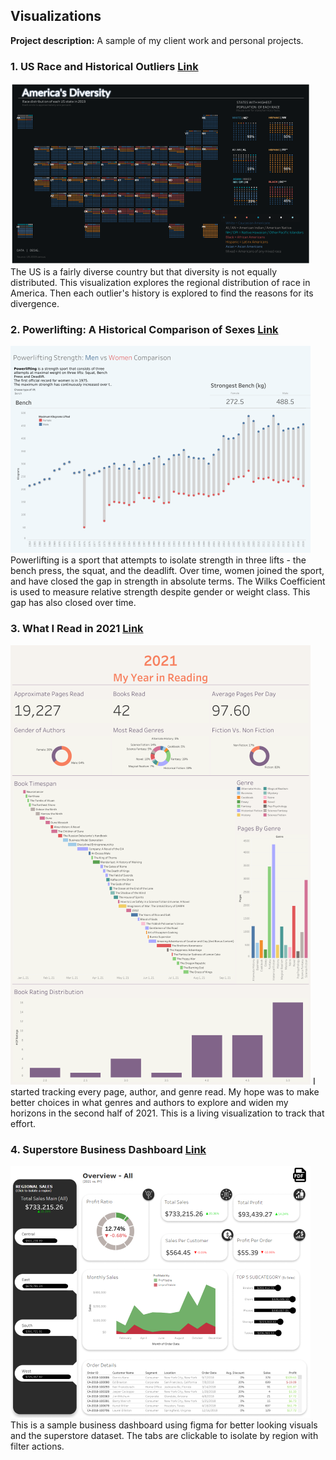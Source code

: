 ## Visualizations

**Project description:** A sample of my client work and personal projects.

### 1. US Race and Historical Outliers [Link](https://public.tableau.com/app/profile/andrew.shrout/viz/RaceintheUSA/AMERICASDIVERSITYMIX)
<img src="images/diversity.png?raw=true"/>
The US is a fairly diverse country but that diversity is not equally distributed. This visualization explores the regional distribution of race in America. Then each outlier's history is explored to find the reasons for its divergence.

### 2. Powerlifting: A Historical Comparison of Sexes [Link](https://public.tableau.com/app/profile/andrew.shrout/viz/MaleandFemalePowerliftingAcrossTime/Dashboard1)
<img src="images/powerlifting.png?raw=true"/>
Powerlifting is a sport that attempts to isolate strength in three lifts - the bench press, the squat, and the deadlift. Over time, women joined the sport, and have closed the gap in strength in absolute terms. The Wilks Coefficient is used to measure relative strength despite gender or weight class. This gap has also closed over time.

### 3. What I Read in 2021 [Link](https://public.tableau.com/app/profile/andrew.shrout/viz/WhatIReadin2021/Dashboard1)
<img src="images/reading.png?raw=true"/>
I started tracking every page, author, and genre read. My hope was to make better choices in what genres and authors to explore and widen my horizons in the second half of 2021. This is a living visualization to track that effort.

### 4. Superstore Business Dashboard [Link](https://public.tableau.com/app/profile/andrew.shrout/viz/SuperstoreBusinessDashboard_16299113506100/Dashboard)
<img src="images/business.png?raw=true"/>
This is a sample business dashboard using figma for better looking visuals and the superstore dataset. The tabs are clickable to isolate by region with filter actions.

